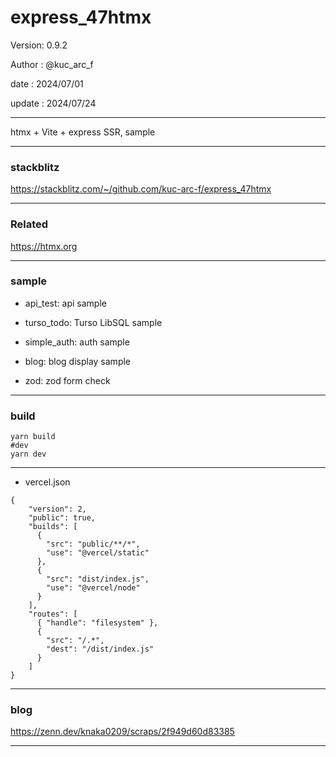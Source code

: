 ﻿# express_47htmx

 Version: 0.9.2

 Author  : @kuc_arc_f

 date   : 2024/07/01

 update : 2024/07/24

***

htmx + Vite + express SSR, sample

***
### stackblitz

https://stackblitz.com/~/github.com/kuc-arc-f/express_47htmx

***
### Related

https://htmx.org

***
### sample

* api_test: api sample

* turso_todo: Turso LibSQL sample

* simple_auth: auth sample

* blog: blog display sample

* zod: zod form check

***
### build

```
yarn build
#dev
yarn dev
```

***
* vercel.json
```
{
    "version": 2,
    "public": true,
    "builds": [
      {
        "src": "public/**/*",
        "use": "@vercel/static"
      },        
      {
        "src": "dist/index.js",
        "use": "@vercel/node"
      }
    ],
    "routes": [
      { "handle": "filesystem" },
      {
        "src": "/.*",
        "dest": "/dist/index.js"
      }
    ]
}
```
***
### blog

https://zenn.dev/knaka0209/scraps/2f949d60d83385

***

